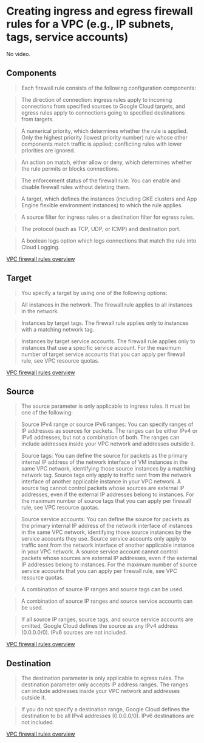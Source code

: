 # Creating ingress and egress firewall rules for a VPC (e.g., IP subnets, tags, service accounts)

No video.

## Components

> Each firewall rule consists of the following configuration components:

> The direction of connection: ingress rules apply to incoming connections from specified sources to Google Cloud targets, and egress rules apply to connections going to specified destinations from targets.

> A numerical priority, which determines whether the rule is applied. Only the highest priority (lowest priority number) rule whose other components match traffic is applied; conflicting rules with lower priorities are ignored.

> An action on match, either allow or deny, which determines whether the rule permits or blocks connections.

> The enforcement status of the firewall rule: You can enable and disable firewall rules without deleting them.

> A target, which defines the instances (including GKE clusters and App Engine flexible environment instances) to which the rule applies.

> A source filter for ingress rules or a destination filter for egress rules.

> The protocol (such as TCP, UDP, or ICMP) and destination port.

> A boolean logs option which logs connections that match the rule into Cloud Logging.

[VPC firewall rules overview](https://cloud.google.com/vpc/docs/firewalls)

## Target

> You specify a target by using one of the following options:

> All instances in the network. The firewall rule applies to all instances in the network.

> Instances by target tags. The firewall rule applies only to instances with a matching network tag.

> Instances by target service accounts. The firewall rule applies only to instances that use a specific service account. For the maximum number of target service accounts that you can apply per firewall rule, see VPC resource quotas.

[VPC firewall rules overview](https://cloud.google.com/vpc/docs/firewalls)

## Source

> The source parameter is only applicable to ingress rules. It must be one of the following:

> Source IPv4 range or source IPv6 ranges: You can specify ranges of IP addresses as sources for packets. The ranges can be either IPv4 or IPv6 addresses, but not a combination of both. The ranges can include addresses inside your VPC network and addresses outside it.

> Source tags: You can define the source for packets as the primary internal IP address of the network interface of VM instances in the same VPC network, identifying those source instances by a matching network tag. Source tags only apply to traffic sent from the network interface of another applicable instance in your VPC network. A source tag cannot control packets whose sources are external IP addresses, even if the external IP addresses belong to instances. For the maximum number of source tags that you can apply per firewall rule, see VPC resource quotas.

> Source service accounts: You can define the source for packets as the primary internal IP address of the network interface of instances in the same VPC network, identifying those source instances by the service accounts they use. Source service accounts only apply to traffic sent from the network interface of another applicable instance in your VPC network. A source service account cannot control packets whose sources are external IP addresses, even if the external IP addresses belong to instances. For the maximum number of source service accounts that you can apply per firewall rule, see VPC resource quotas.

> A combination of source IP ranges and source tags can be used.

> A combination of source IP ranges and source service accounts can be used.

> If all source IP ranges, source tags, and source service accounts are omitted, Google Cloud defines the source as any IPv4 address (0.0.0.0/0). IPv6 sources are not included.

[VPC firewall rules overview](https://cloud.google.com/vpc/docs/firewalls)

## Destination

> The destination parameter is only applicable to egress rules. The destination parameter only accepts IP address ranges. The ranges can include addresses inside your VPC network and addresses outside it.

> If you do not specify a destination range, Google Cloud defines the destination to be all IPv4 addresses (0.0.0.0/0). IPv6 destinations are not included.

[VPC firewall rules overview](https://cloud.google.com/vpc/docs/firewalls)
